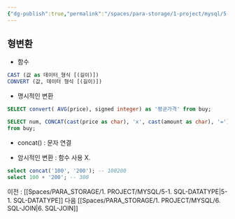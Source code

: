 ```yaml
---
{"dg-publish":true,"permalink":"/spaces/para-storage/1-project/mysql/5-2-sql-data-type/"}
---
```


## 형변환
- 함수
```sql
CAST (값 as 데이터_형식 [(길이)])
CONVERT (값, 데이터 형식 [(길이)])
```
- 명시적인 변환
```sql
SELECT convert( AVG(price), signed integer) as '평균가격' from buy;
```
```sql
SELECT num, CONCAT(cast(price as char), 'x', cast(amount as char), '=') '가격 x 수량', price * amount '구매액'
from buy;
```
- concat() : 문자 연결


- 암시적인 변환 : 함수 사용 X.
```sql
select concat('100', '200'); -- 100200
select 100 + '200'; -- 300
```

이전 : [[Spaces/PARA_STORAGE/1. PROJECT/MYSQL/5-1. SQL-DATATYPE\|5-1. SQL-DATATYPE]]
다음  [[Spaces/PARA_STORAGE/1. PROJECT/MYSQL/6. SQL-JOIN\|6. SQL-JOIN]]